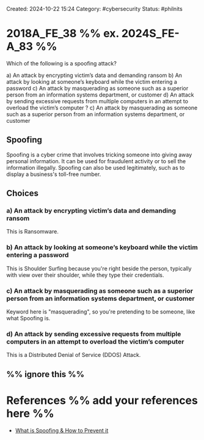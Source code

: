 Created: 2024-10-22 15:24
Category: #cybersecurity 
Status: #philnits



# 2018A_FE_38 %% ex. 2024S_FE-A_83 %%

Which of the following is a spoofing attack?

a) An attack by encrypting victim’s data and demanding ransom 
b) An attack by looking at someone’s keyboard while the victim entering a password 
c) An attack by masquerading as someone such as a superior person from an information 
systems department, or customer 
d) An attack by sending excessive requests from multiple computers in an attempt to 
overload the victim’s computer 
? 
c) An attack by masquerading as someone such as a superior person from an information 
systems department, or customer 


## Spoofing

Spoofing is a cyber crime that involves tricking someone into giving away personal information. It can be used for fraudulent activity or to sell the information illegally. Spoofing can also be used legitimately, such as to display a business's toll-free number. 

## Choices 

### a) An attack by encrypting victim’s data and demanding ransom 

This is Ransomware.

### b) An attack by looking at someone’s keyboard while the victim entering a password 

This is Shoulder Surfing because you're right beside the person, typically with view over their shoulder, while they type their credentials.

### c) An attack by masquerading as someone such as a superior person from an information systems department, or customer 

Keyword here is "masquerading", so you're pretending to be someone, like what Spoofing is.

### d) An attack by sending excessive requests from multiple computers in an attempt to overload the victim’s computer 

This is a Distributed Denial of Service (DDOS) Attack.

%% ignore this %%
---









# References %% add your references here %%
- [What is Spoofing & How to Prevent it](https://www.kaspersky.com/resource-center/definitions/spoofing)